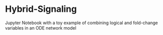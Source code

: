 # Hybrid-Signaling
Jupyter Notebook with a toy example of combining logical and fold-change variables in an ODE network model

